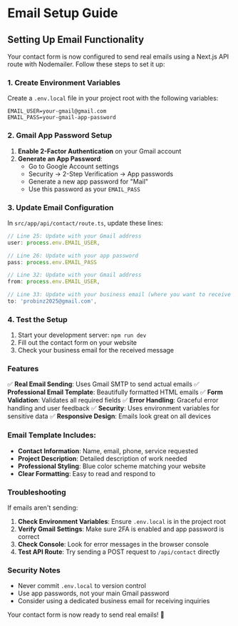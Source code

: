 # Email Setup Guide

## Setting Up Email Functionality

Your contact form is now configured to send real emails using a Next.js API route with Nodemailer. Follow these steps to set it up:

### 1. Create Environment Variables

Create a `.env.local` file in your project root with the following variables:

```env
EMAIL_USER=your-gmail@gmail.com
EMAIL_PASS=your-gmail-app-password
```

### 2. Gmail App Password Setup

1. **Enable 2-Factor Authentication** on your Gmail account
2. **Generate an App Password**:
   - Go to Google Account settings
   - Security → 2-Step Verification → App passwords
   - Generate a new app password for "Mail"
   - Use this password as your `EMAIL_PASS`

### 3. Update Email Configuration

In `src/app/api/contact/route.ts`, update these lines:

```typescript
// Line 25: Update with your Gmail address
user: process.env.EMAIL_USER,

// Line 26: Update with your app password
pass: process.env.EMAIL_PASS

// Line 32: Update with your Gmail address
from: process.env.EMAIL_USER,

// Line 33: Update with your business email (where you want to receive emails)
to: 'probinz2025@gmail.com',
```

### 4. Test the Setup

1. Start your development server: `npm run dev`
2. Fill out the contact form on your website
3. Check your business email for the received message

### Features

✅ **Real Email Sending**: Uses Gmail SMTP to send actual emails
✅ **Professional Email Template**: Beautifully formatted HTML emails
✅ **Form Validation**: Validates all required fields
✅ **Error Handling**: Graceful error handling and user feedback
✅ **Security**: Uses environment variables for sensitive data
✅ **Responsive Design**: Emails look great on all devices

### Email Template Includes:

- **Contact Information**: Name, email, phone, service requested
- **Project Description**: Detailed description of work needed
- **Professional Styling**: Blue color scheme matching your website
- **Clear Formatting**: Easy to read and respond to

### Troubleshooting

If emails aren't sending:

1. **Check Environment Variables**: Ensure `.env.local` is in the project root
2. **Verify Gmail Settings**: Make sure 2FA is enabled and app password is correct
3. **Check Console**: Look for error messages in the browser console
4. **Test API Route**: Try sending a POST request to `/api/contact` directly

### Security Notes

- Never commit `.env.local` to version control
- Use app passwords, not your main Gmail password
- Consider using a dedicated business email for receiving inquiries

Your contact form is now ready to send real emails! 🎉 
